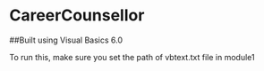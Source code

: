 # CareerCounsellor
##Built using Visual Basics 6.0

To run this, make sure you set the path of vbtext.txt file in module1
